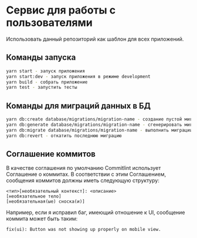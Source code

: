 # Сервис для работы с пользователями

Использовать данный репозиторий как шаблон для всех приложений.

## Команды запуска


```bash
yarn start - запуск приложения
yarn start:dev - запуск приложения в режиме development
yarn build - собрать приложение
yarn test - запустить тесты
```

## Команды для миграций данных в БД


```bash
yarn db:create database/migrations/migration-name - создание пустой миграции
yarn db:generate database/migrations/migration-name - сгенерировать миграцию
yarn db:migrate database/migrations/migration-name - выполнить миграции
yarn db:revert - откатить последнюю миграцию
```


## Соглашение коммитов

В качестве соглашения по умолчанию Commitlint использует Соглашение о коммитах. В соответствии с этим Соглашением, сообщения коммитов должны иметь следующую структуру:

```
<тип>[необязательный контекст]: <описание>
[необязательное тело]
[необязательная(ые) сноска(и)]
```

Например, если я исправил баг, имеющий отношение к UI, сообщение коммита может быть таким:
```
fix(ui): Button was not showing up properly on mobile view.
```